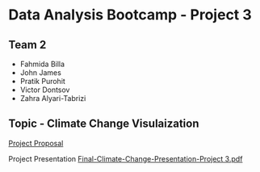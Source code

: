 # Data Analysis Bootcamp - Project 3  
## Team 2  
- Fahmida Billa  
- John James  
- Pratik Purohit  
- Victor Dontsov  
- Zahra Alyari-Tabrizi  

## Topic - Climate Change Visulaization  
[Project Proposal](Project-3-Proposal.pdf)


Project Presentation [Final-Climate-Change-Presentation-Project 3.pdf](https://github.com/johnjamescad/Project-3/blob/main/Final-Climate-Change-Presentation-Project%203.pdf)
  
  
